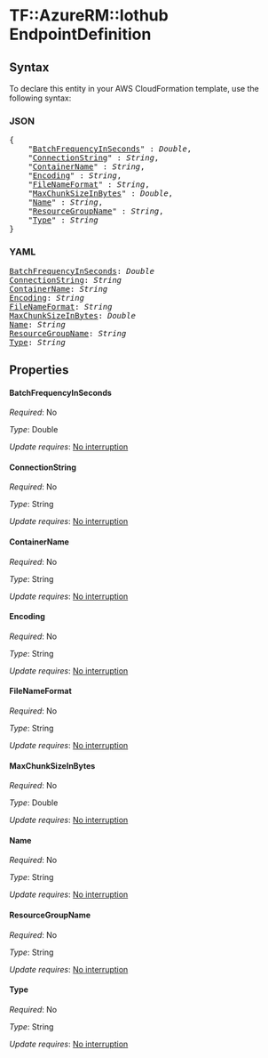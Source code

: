 # TF::AzureRM::Iothub EndpointDefinition

## Syntax

To declare this entity in your AWS CloudFormation template, use the following syntax:

### JSON

<pre>
{
    "<a href="#batchfrequencyinseconds" title="BatchFrequencyInSeconds">BatchFrequencyInSeconds</a>" : <i>Double</i>,
    "<a href="#connectionstring" title="ConnectionString">ConnectionString</a>" : <i>String</i>,
    "<a href="#containername" title="ContainerName">ContainerName</a>" : <i>String</i>,
    "<a href="#encoding" title="Encoding">Encoding</a>" : <i>String</i>,
    "<a href="#filenameformat" title="FileNameFormat">FileNameFormat</a>" : <i>String</i>,
    "<a href="#maxchunksizeinbytes" title="MaxChunkSizeInBytes">MaxChunkSizeInBytes</a>" : <i>Double</i>,
    "<a href="#name" title="Name">Name</a>" : <i>String</i>,
    "<a href="#resourcegroupname" title="ResourceGroupName">ResourceGroupName</a>" : <i>String</i>,
    "<a href="#type" title="Type">Type</a>" : <i>String</i>
}
</pre>

### YAML

<pre>
<a href="#batchfrequencyinseconds" title="BatchFrequencyInSeconds">BatchFrequencyInSeconds</a>: <i>Double</i>
<a href="#connectionstring" title="ConnectionString">ConnectionString</a>: <i>String</i>
<a href="#containername" title="ContainerName">ContainerName</a>: <i>String</i>
<a href="#encoding" title="Encoding">Encoding</a>: <i>String</i>
<a href="#filenameformat" title="FileNameFormat">FileNameFormat</a>: <i>String</i>
<a href="#maxchunksizeinbytes" title="MaxChunkSizeInBytes">MaxChunkSizeInBytes</a>: <i>Double</i>
<a href="#name" title="Name">Name</a>: <i>String</i>
<a href="#resourcegroupname" title="ResourceGroupName">ResourceGroupName</a>: <i>String</i>
<a href="#type" title="Type">Type</a>: <i>String</i>
</pre>

## Properties

#### BatchFrequencyInSeconds

_Required_: No

_Type_: Double

_Update requires_: [No interruption](https://docs.aws.amazon.com/AWSCloudFormation/latest/UserGuide/using-cfn-updating-stacks-update-behaviors.html#update-no-interrupt)

#### ConnectionString

_Required_: No

_Type_: String

_Update requires_: [No interruption](https://docs.aws.amazon.com/AWSCloudFormation/latest/UserGuide/using-cfn-updating-stacks-update-behaviors.html#update-no-interrupt)

#### ContainerName

_Required_: No

_Type_: String

_Update requires_: [No interruption](https://docs.aws.amazon.com/AWSCloudFormation/latest/UserGuide/using-cfn-updating-stacks-update-behaviors.html#update-no-interrupt)

#### Encoding

_Required_: No

_Type_: String

_Update requires_: [No interruption](https://docs.aws.amazon.com/AWSCloudFormation/latest/UserGuide/using-cfn-updating-stacks-update-behaviors.html#update-no-interrupt)

#### FileNameFormat

_Required_: No

_Type_: String

_Update requires_: [No interruption](https://docs.aws.amazon.com/AWSCloudFormation/latest/UserGuide/using-cfn-updating-stacks-update-behaviors.html#update-no-interrupt)

#### MaxChunkSizeInBytes

_Required_: No

_Type_: Double

_Update requires_: [No interruption](https://docs.aws.amazon.com/AWSCloudFormation/latest/UserGuide/using-cfn-updating-stacks-update-behaviors.html#update-no-interrupt)

#### Name

_Required_: No

_Type_: String

_Update requires_: [No interruption](https://docs.aws.amazon.com/AWSCloudFormation/latest/UserGuide/using-cfn-updating-stacks-update-behaviors.html#update-no-interrupt)

#### ResourceGroupName

_Required_: No

_Type_: String

_Update requires_: [No interruption](https://docs.aws.amazon.com/AWSCloudFormation/latest/UserGuide/using-cfn-updating-stacks-update-behaviors.html#update-no-interrupt)

#### Type

_Required_: No

_Type_: String

_Update requires_: [No interruption](https://docs.aws.amazon.com/AWSCloudFormation/latest/UserGuide/using-cfn-updating-stacks-update-behaviors.html#update-no-interrupt)

